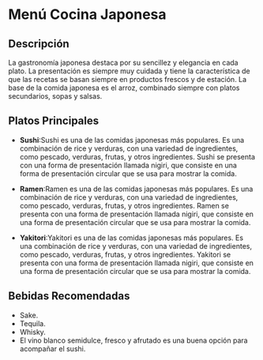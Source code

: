 # Menú Cocina Japonesa

## Descripción
La gastronomía japonesa destaca por su sencillez y elegancia en cada plato. La presentación es siempre muy cuidada y tiene la característica de que las recetas se basan siempre en productos frescos y de estación. La base de la comida japonesa es el arroz, combinado siempre con platos secundarios, sopas y salsas.

## Platos Principales
- **Sushi**:Sushi es una de las comidas japonesas más populares. Es una combinación de rice y verduras, con una variedad de ingredientes, como pescado, verduras, frutas, y otros ingredientes. Sushi se presenta con una forma de presentación llamada nigiri, que consiste en una forma de presentación circular que se usa para mostrar la comida.

- **Ramen**:Ramen es una de las comidas japonesas más populares. Es una combinación de rice y verduras, con una variedad de ingredientes, como pescado, verduras, frutas, y otros ingredientes. Ramen se presenta con una forma de presentación llamada nigiri, que consiste en una forma de presentación circular que se usa para mostrar la comida.

- **Yakitori**:Yakitori es una de las comidas japonesas más populares. Es una combinación de rice y verduras, con una variedad de ingredientes, como pescado, verduras, frutas, y otros ingredientes. Yakitori se presenta con una forma de presentación llamada nigiri, que consiste en una forma de presentación circular que se usa para mostrar la comida.

## Bebidas Recomendadas
- Sake.
- Tequila.
- Whisky.
- El vino blanco semidulce, fresco y afrutado es una buena opción para acompañar el sushi. 